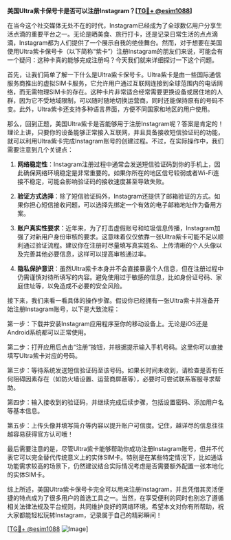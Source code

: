 **美国Ultra紫卡保号卡是否可以注册Instagram？[[TG💪+ @esim1088](https://t.me/s/esim1088)]**

在当今这个社交媒体无处不在的时代，Instagram已经成为了全球数亿用户分享生活点滴的重要平台之一。无论是晒美食、旅行打卡，还是记录日常生活的点点滴滴，Instagram都为人们提供了一个展示自我的绝佳舞台。然而，对于想要在美国使用Ultra紫卡保号卡（以下简称“紫卡”）注册Instagram的朋友们来说，可能会有一个疑问：这种卡真的能够完成注册吗？今天我们就来详细探讨一下这个问题。

首先，让我们简单了解一下什么是Ultra紫卡保号卡。Ultra紫卡是由一些国际通信服务商推出的虚拟SIM卡服务，它允许用户通过互联网连接到全球范围内的电话网络，而无需物理SIM卡的存在。这种卡片非常适合经常需要更换设备或居住地的人群，因为它不受地域限制，可以随时随地切换运营商，同时还能保持原有的号码不变。此外，Ultra紫卡还支持多种语言界面，方便不同国家和地区的用户使用。

那么，回到正题，美国Ultra紫卡是否能够用于注册Instagram呢？答案是肯定的！理论上讲，只要你的设备能够正常接入互联网，并且具备接收短信验证码的功能，就可以利用Ultra紫卡完成Instagram账号的创建过程。不过，在实际操作中，我们需要注意到几个关键点：

1. **网络稳定性**：Instagram注册过程中通常会发送短信验证码到你的手机上，因此确保网络环境稳定是非常重要的。如果你所在的地区信号较弱或者Wi-Fi连接不稳定，可能会影响验证码的接收速度甚至导致失败。
   
2. **验证方式选择**：除了短信验证码外，Instagram还提供了邮箱验证的方式。如果你担心短信接收问题，可以选择先绑定一个有效的电子邮箱地址作为备用方案。

3. **账户真实性要求**：近年来，为了打击虚假账号和垃圾信息传播，Instagram加强了对新用户身份审核的要求。这意味着仅仅依靠一张Ultra紫卡可能不足以顺利通过验证流程。建议你在注册时尽量填写真实姓名、上传清晰的个人头像以及完善其他必要信息，这样可以提高审核通过率。

4. **隐私保护意识**：虽然Ultra紫卡本身并不会直接暴露个人信息，但在注册过程中仍需谨慎对待所填写的内容。避免使用过于敏感的信息，比如身份证号码、家庭住址等，以免造成不必要的安全风险。

接下来，我们来看一看具体的操作步骤。假设你已经拥有一张Ultra紫卡并准备开始注册Instagram账号，以下是大致流程：

第一步：下载并安装Instagram应用程序至你的移动设备上。无论是iOS还是Android系统都可以正常使用。

第二步：打开应用后点击“注册”按钮，并根据提示输入手机号码。这里你可以直接填写Ultra紫卡对应的号码。

第三步：等待系统发送短信验证码至该号码。如果长时间未收到，请检查是否有任何阻碍因素存在（如防火墙设置、运营商屏蔽等），必要时可尝试联系客服寻求帮助。

第四步：输入接收到的验证码，并继续完成后续步骤，包括设置密码、添加用户名等基本信息。

第五步：上传头像并填写简介等内容以提升账户可信度。记住，越详尽的信息往往越容易获得官方认可哦！

最后需要注意的是，尽管Ultra紫卡能够帮助你成功注册Instagram账号，但并不代表它可以完全替代传统意义上的实体SIM卡。特别是在某些特定情况下，比如通话功能需求较高的场景下，仍然建议结合实际情况考虑是否需要额外配置一张本地化的实体SIM卡。

综上所述，美国Ultra紫卡保号卡完全可以用来注册Instagram，并且凭借其灵活便捷的特点成为了很多用户的首选工具之一。当然，在享受便利的同时也别忘了遵循相关法律法规及平台规则，共同维护良好的网络环境。希望本文对你有所帮助，祝大家都能轻松玩转Instagram，记录属于自己的精彩瞬间！

[[TG💪+ @esim1088](https://t.me/s/esim1088) ![Image](https://i.postimg.cc/4NQfJmqS/Snipaste-2025-05-13-00-14-12.png)]